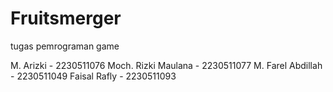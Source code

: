# Fruitsmerger
tugas pemrograman game 

M. Arizki - 2230511076
Moch. Rizki Maulana - 2230511077
M. Farel Abdillah - 2230511049
Faisal Rafly - 2230511093
